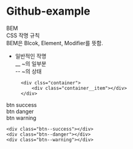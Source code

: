 # Github-example

BEM   
CSS 작명 규칙   
BEM은 Blcok, Element, Modifier를 뜻함.

- 일반적인 작명   
__ ~의 일부분   
-- ~의 상태

        <div clss="container">
            <div class="container__item"></div>
        </div>

btn success   
btn danger   
btn warning   

    <div class="btn--success"></div>
    <div class="btn--danger"></div>
    <div class="btn--warning"></div>
